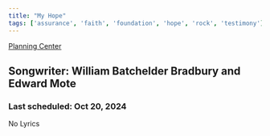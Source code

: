```yaml
---
title: "My Hope"
tags: ['assurance', 'faith', 'foundation', 'hope', 'rock', 'testimony']
---
```


[Planning Center](https://services.planningcenteronline.com/songs/12553306)

## Songwriter: William Batchelder Bradbury and Edward Mote
### Last scheduled: Oct 20, 2024          

No Lyrics

